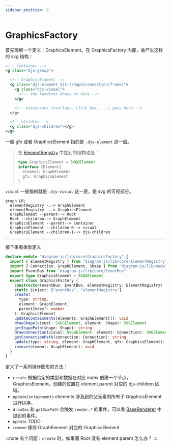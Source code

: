 ```yaml
---
sidebar_position: 8
---
```

# GraphicsFactory

首先理解一个定义：GraphicsElement。在 GraphicsFactory 内部，会产生这样的 svg 结构：

```xml
<!-- Container -->
<g class="djs-group">

  <!-- GraphicsElement -->
  <g class="djs-element djs-(shape|connection|frame)">
    <g class="djs-visual">
      <!-- the renderer draws in here -->
    </g>

    <!-- extensions (overlays, click box, ...) goes here -->
  </g>

  <!-- children -->
  <g class="djs-children"></g>
</g>
```

一般 gfx 或者 GraphicsElement 指的是 `.djs-element` 这一层。

> 在 [ElementRegistry](./element-registry) 中提到的结构也是：
>
> ```ts
> type GraphicsElement = SVGGElement
> interface IElement{
>   element: GraphElement
>   gfx: GraphicsElement
> }
> ```

`visual` 一般指的就是 `.djs-visual` 这一层，是 svg 的可视部分。

```mermaid
graph LR;
  elementRegistry -.-> GraphElement
  elementRegistry -.-> GraphicsElement
  GraphElement --parent--> Root
  Root --children--> GraphElement
  GraphicsElement --parent--> container
  GraphicsElement --children-0--> visual
  GraphicsElement --children-1--> djs-children
```

---

接下来看类型定义

```ts
declare module "diagram-js/lib/core/GraphicsFactory" {
  import { ElementRegistry } from "diagram-js/lib/core/ElementRegistry"
  import { Connection, GraphElement, Shape } from "diagram-js/lib/model"
  import EventBus from "diagram-js/lib/core/EventBus"
  export type GraphicsElement = SVGGElement
  export class GraphicsFactory {
    constructor(eventBus: EventBus, elementRegistry: ElementRegistry)
    static $inject: ["eventBus", "elementRegistry"]
    create(
      type: string,
      element: GraphElement,
      parentIndex?: number
    ): GraphicsElement
    updateContainments(elements: GraphElement[]): void
    drawShape(visual: SVGGElement, element: Shape): SVGElement
    getShapePath(shape: Shape): string
    drawConnection(visual: SVGGElement, element: Connection): SVGElement
    getConnectionPath(connection: Connection): string
    update(type: string, element: GraphElement, gfx: GraphicsElement): void
    remove(element: GraphElement): void
  }
}
```

定义了一系列操作图形的方法：

- `create` 根据给定的类型和数据在对应 index 创建一个节点，GraphicsElement。创建的位置在 element.parent 对应的 djs-children 区域。
- `updateContainments` elements 涉及到的父元素的所有子 GraphicsElement 进行排序。
- `drawXxx` 和 `getXxxPath` 会触发 `render.*` 的事件，可以看 [BaseRenderer](./base-renderer) 中提到的事件。
- `update` TODO
- `remove` 移除 GraphElement 对应的 GraphicsElement

:::note
有个问题：`create` 时，如果画 Root 没有 element.parent 怎么办？
:::

